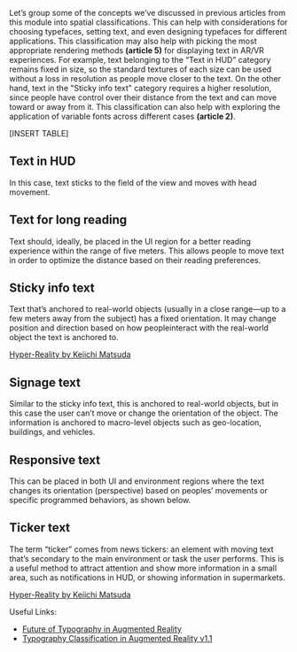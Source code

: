 Let’s group some of the concepts we’ve discussed in previous articles from this module into spatial classifications. This can help with considerations for choosing typefaces, setting text, and even designing typefaces for different applications. This classification may also help with picking the most appropriate rendering methods **(article 5)** for displaying text in AR/VR experiences. For example, text belonging to the “Text in HUD” category remains fixed in size, so the standard textures of each size can be used without a loss in resolution as people move closer to the text. On the other hand, text in the "Sticky info text" category requires a higher resolution, since people have control over their distance from the text and can move toward or away from it. This classification can also help with exploring the application of variable fonts across different cases **(article 2)**.

[INSERT TABLE]

## Text in HUD

In this case, text sticks to the field of the view and moves with head movement.

## Text for long reading

Text should, ideally, be placed in the UI region for a better reading experience within the range of five meters. This allows people to move text in order to optimize the distance based on their reading preferences.

## Sticky info text

Text that’s anchored to real-world objects (usually in a close range—up to a few meters away from the subject) has a fixed orientation. It may change position and direction based on how peopleinteract with the real-world object the text is anchored to.

[Hyper-Reality by Keiichi Matsuda](https://www.youtube.com/watch?v=YJg02ivYzSs)

## Signage text

Similar to the sticky info text, this is anchored to real-world objects, but in this case the user can’t move or change the orientation of the object. The information is anchored to macro-level objects such as geo-location, buildings, and vehicles.

## Responsive text

This can be placed in both UI and environment regions where the text changes its orientation (perspective) based on peoples’ movements or specific programmed behaviors, as shown below.

## Ticker text

The term “ticker” comes from news tickers: an element with moving text that’s secondary to the main environment or task the user performs. This is a useful method to attract attention and show more information in a small area, such as notifications in HUD, or showing information in supermarkets.

[Hyper-Reality by Keiichi Matsuda](https://www.youtube.com/watch?v=YJg02ivYzSs)

Useful Links:
- [Future of Typography in Augmented Reality](https://youtu.be/lFO5A8-FzlI?t=1636)
- [Typography Classification in Augmented Reality v1.1](https://niteeshyadav.com/blog/typography-classification-in-augmented-reality-v1-1-8760/)
